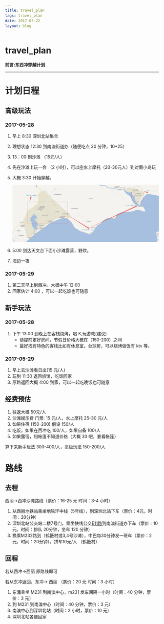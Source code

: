 ```yaml
---
title: travel_plan    
tags: travel_plan      
date: 2017-05-22      
layout: blog
---
```


travel_plan
===
**前言:东西冲穿越计划**

---
# 计划日程
## 高级玩法
### 2017-05-28
1. 早上 8:30 深圳北站集合
2. 理想状态 12:30 到南澳街道办（随便吃点 30 分钟，10*25）
3. 13：00 到沙滩 （15元/人）
4. 先在沙滩上玩一会 （2 小时），可以座水上摩托（20-30元人）到对面小岛玩
5. 大概 3:30 开始穿越。

    ![](/assets/img/travel_way.jpg)
6. 5:00 到达天文台下面小沙滩露营，野炊。
7. 海边一夜

### 2017-05-29

1. 第二天早上到西冲。大概中午 12:00 
2. 回家估计 4:00 ，可以一起吃饭也可随意

## 新手玩法
### 2017-05-28
1. 下午 13:00 到晚上在客栈烧烤，唱 K,玩游戏(建议)
    * 请提前定好房间，节假日价格大概在（150-200）之间
    * 最好找有特色的客栈比如有休息室，台球房，可以烧烤做饭有 ktv 等。    

### 2017-05-29
1. 早上去沙滩看日出(15 元/人)
2. 玩到 11:30 返回旅馆，吃饭回家
3. 原路返回大概 4:00 到家，可以一起吃晚饭也可随意

## 经费预估
1. 往返大概 50元/人
2. 沙滩娱乐费 门票: 15 元/人，水上摩托 25-30 元/人
3. 如果住宿 (150-200) 假设 150/人
4. 吃饭，如果在西冲吃 100/人，如果自备 100/人
5. 如果露宿，租帐篷不知道价格（大概 30 吧，要看帐篷）

算下来新手玩法 300-400/人，高级玩法 150-200/人

  

# 路线
## 去程
西丽->西冲沙滩路线（票价：16-25 元 时间：3-4 小时）

1. 从西丽地铁站乘坐地铁环中线（5号线），到深圳北站下车（票价：4元，时间：20分钟） 
2. 深圳北站公交站二楼7号门，乘坐快线公交[E11路](http://jt.sz.bendibao.com/bus/linesearch.aspx)到南澳街道办下车（票价：10元，时间：排队 20分钟，坐车 120 分钟）
3. 换乘M232路到（鹤籔村或3,4号沙滩），中巴每30分钟发一班车（票价：2元，时间：20分钟），拼车10元/人 （鹤籔村）


## 回程
若从西冲->西丽 原路线即可

若从东冲返回，东冲-> 西丽 （票价：20 元 时间：3 小时）
1. 东涌乘坐 M231 到南澳中心，m231 发车间隔一小时（时间：40 分钟，票价：3 元）
2. 到 M231 到南澳中心（时间：40 分钟，票价：3 元）
3. 南澳中心到深圳北站（时间：2 小时，票价：10 元）
4. 深圳北站各自回家




